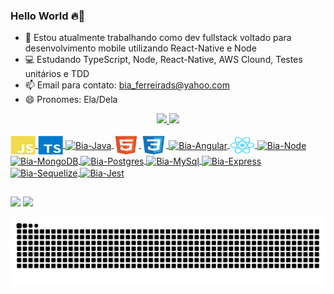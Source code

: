 ### Hello World 🔥🚀

- 📲 Estou atualmente trabalhando como dev fullstack voltado para desenvolvimento mobile utilizando React-Native e Node
- 💻 Estudando TypeScript, Node, React-Native, AWS Clound, Testes unitários e TDD
- 📫 Email para contato: bia_ferreirads@yahoo.com
- 😄 Pronomes: Ela/Dela

<div align="center">
  <a href="https://github.com/Bia-source">
  <img height="180em" src="https://github-readme-stats.vercel.app/api?username=Bia-source&show_icons=true&theme=tokyonight&include_all_commits=true&count_private=true"/>
  <img height="180em" src="https://github-readme-stats.vercel.app/api/top-langs/?username=Bia-source&layout=compact&langs_count=7&theme=tokyonight"/>
</div>
  
 <div style="display: inline_block"><br>
  <img align="center" alt="Bia-Js" height="30" width="40" src="https://raw.githubusercontent.com/devicons/devicon/master/icons/javascript/javascript-plain.svg">
  <img align="center" alt="Bia-Ts" height="30" width="40" src="https://raw.githubusercontent.com/devicons/devicon/master/icons/typescript/typescript-plain.svg">
   <img align="center" alt="Bia-Java" height="30" width="40" 
src="https://cdn.jsdelivr.net/gh/devicons/devicon/icons/java/java-original-wordmark.svg" />
  <img align="center" alt="Bia-HTML" height="30" width="40" src="https://raw.githubusercontent.com/devicons/devicon/master/icons/html5/html5-original.svg">
  <img align="center" alt="Bia-CSS" height="30" width="40" src="https://raw.githubusercontent.com/devicons/devicon/master/icons/css3/css3-original.svg">
   <img align="center" alt="Bia-Angular" height="30" width="40" src="https://cdn.jsdelivr.net/gh/devicons/devicon/icons/angularjs/angularjs-original.svg" />
   <img align="center" alt="Bia-React" height="30" width="40" src="https://raw.githubusercontent.com/devicons/devicon/master/icons/react/react-original.svg">
   <img align="center" alt="Bia-Node" height="30" width="40"
src="https://cdn.jsdelivr.net/gh/devicons/devicon/icons/nodejs/nodejs-original.svg" />
   <img align="center" alt="Bia-MongoDB" height="30" width="40"
src="https://cdn.jsdelivr.net/gh/devicons/devicon/icons/mongodb/mongodb-original.svg" />
   <img align="center" alt="Bia-Postgres" height="30" width="40"
src="https://cdn.jsdelivr.net/gh/devicons/devicon/icons/postgresql/postgresql-original.svg" />
   <img align="center" alt="Bia-MySql" height="30" width="40"
src="https://cdn.jsdelivr.net/gh/devicons/devicon/icons/mysql/mysql-original.svg" />
   <img align="center" alt="Bia-Express" height="30" width="40"
src="https://cdn.jsdelivr.net/gh/devicons/devicon/icons/express/express-original-wordmark.svg" />
   <img align="center" alt="Bia-Sequelize" height="30" width="40"
src="https://cdn.jsdelivr.net/gh/devicons/devicon/icons/sequelize/sequelize-original.svg" />
   <img align="center" alt="Bia-Jest" height="30" width="40"
src="https://cdn.jsdelivr.net/gh/devicons/devicon/icons/jest/jest-plain.svg" />
</div>
  
## 

<div> 
  <a href = "mailto:bia.ferreirads.santos@gmail.com"><img src="https://img.shields.io/badge/-Gmail-%23333?style=for-the-badge&logo=gmail&logoColor=white" target="_blank"></a>
  <a href="https://www.linkedin.com/in/beatriz-ferreira-dos-santos-4b9ab0191/" target="_blank"><img src="https://img.shields.io/badge/-LinkedIn-%230077B5?style=for-the-badge&logo=linkedin&logoColor=white" target="_blank"></a> 
  
  ![Snake animation](https://github.com/Bia-source/Bia-source/blob/output/github-contribution-grid-snake.svg)
  
</div>
  
